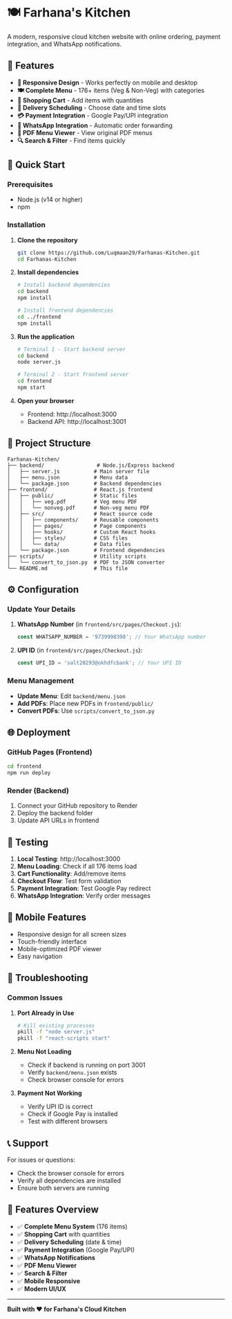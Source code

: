 # 🍽️ Farhana's Kitchen

A modern, responsive cloud kitchen website with online ordering, payment integration, and WhatsApp notifications.

## 🌟 Features

- **📱 Responsive Design** - Works perfectly on mobile and desktop
- **🍽️ Complete Menu** - 176+ items (Veg & Non-Veg) with categories
- **🛒 Shopping Cart** - Add items with quantities
- **📅 Delivery Scheduling** - Choose date and time slots
- **💳 Payment Integration** - Google Pay/UPI integration
- **📱 WhatsApp Integration** - Automatic order forwarding
- **📄 PDF Menu Viewer** - View original PDF menus
- **🔍 Search & Filter** - Find items quickly

## 🚀 Quick Start

### Prerequisites
- Node.js (v14 or higher)
- npm

### Installation

1. **Clone the repository**
   ```bash
   git clone https://github.com/Luqmaan29/Farhanas-Kitchen.git
   cd Farhanas-Kitchen
   ```

2. **Install dependencies**
   ```bash
   # Install backend dependencies
   cd backend
   npm install
   
   # Install frontend dependencies
   cd ../frontend
   npm install
   ```

3. **Run the application**
   ```bash
   # Terminal 1 - Start backend server
   cd backend
   node server.js
   
   # Terminal 2 - Start frontend server
   cd frontend
   npm start
   ```

4. **Open your browser**
   - Frontend: http://localhost:3000
   - Backend API: http://localhost:3001

## 📁 Project Structure

```
Farhanas-Kitchen/
├── backend/                 # Node.js/Express backend
│   ├── server.js           # Main server file
│   ├── menu.json           # Menu data
│   └── package.json        # Backend dependencies
├── frontend/               # React.js frontend
│   ├── public/             # Static files
│   │   ├── veg.pdf         # Veg menu PDF
│   │   └── nonveg.pdf      # Non-veg menu PDF
│   ├── src/                # React source code
│   │   ├── components/     # Reusable components
│   │   ├── pages/          # Page components
│   │   ├── hooks/          # Custom React hooks
│   │   ├── styles/         # CSS files
│   │   └── data/           # Data files
│   └── package.json        # Frontend dependencies
├── scripts/                # Utility scripts
│   └── convert_to_json.py  # PDF to JSON converter
└── README.md               # This file
```

## ⚙️ Configuration

### Update Your Details

1. **WhatsApp Number** (in `frontend/src/pages/Checkout.js`):
   ```javascript
   const WHATSAPP_NUMBER = '9739998398'; // Your WhatsApp number
   ```

2. **UPI ID** (in `frontend/src/pages/Checkout.js`):
   ```javascript
   const UPI_ID = 'salt20293@okhdfcbank'; // Your UPI ID
   ```

### Menu Management

- **Update Menu**: Edit `backend/menu.json`
- **Add PDFs**: Place new PDFs in `frontend/public/`
- **Convert PDFs**: Use `scripts/convert_to_json.py`

## 🌐 Deployment

### GitHub Pages (Frontend)
```bash
cd frontend
npm run deploy
```

### Render (Backend)
1. Connect your GitHub repository to Render
2. Deploy the backend folder
3. Update API URLs in frontend

## 🧪 Testing

1. **Local Testing**: http://localhost:3000
2. **Menu Loading**: Check if all 176 items load
3. **Cart Functionality**: Add/remove items
4. **Checkout Flow**: Test form validation
5. **Payment Integration**: Test Google Pay redirect
6. **WhatsApp Integration**: Verify order messages

## 📱 Mobile Features

- Responsive design for all screen sizes
- Touch-friendly interface
- Mobile-optimized PDF viewer
- Easy navigation

## 🔧 Troubleshooting

### Common Issues

1. **Port Already in Use**
   ```bash
   # Kill existing processes
   pkill -f "node server.js"
   pkill -f "react-scripts start"
   ```

2. **Menu Not Loading**
   - Check if backend is running on port 3001
   - Verify `backend/menu.json` exists
   - Check browser console for errors

3. **Payment Not Working**
   - Verify UPI ID is correct
   - Check if Google Pay is installed
   - Test with different browsers

## 📞 Support

For issues or questions:
- Check the browser console for errors
- Verify all dependencies are installed
- Ensure both servers are running

## 🎉 Features Overview

- ✅ **Complete Menu System** (176 items)
- ✅ **Shopping Cart** with quantities
- ✅ **Delivery Scheduling** (date & time)
- ✅ **Payment Integration** (Google Pay/UPI)
- ✅ **WhatsApp Notifications**
- ✅ **PDF Menu Viewer**
- ✅ **Search & Filter**
- ✅ **Mobile Responsive**
- ✅ **Modern UI/UX**

---

**Built with ❤️ for Farhana's Cloud Kitchen**
